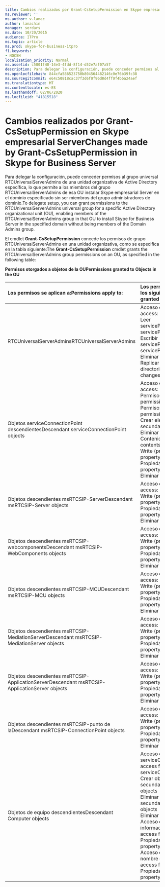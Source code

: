 ```yaml
---
title: Cambios realizados por Grant-CsSetupPermission en Skype empresarial Server
ms.reviewer: ''
ms.author: v-lanac
author: lanachin
manager: serdars
ms.date: 10/20/2015
audience: ITPro
ms.topic: article
ms.prod: skype-for-business-itpro
f1.keywords:
- NOCSH
localization_priority: Normal
ms.assetid: c5801f48-14e3-4fdd-8f14-d52e7af07a57
description: Para delegar la configuración, puede conceder permisos al grupo universal RTCUniversalServerAdmins de una unidad organizativa de Active Directory específica, lo que permite a los miembros del grupo RTCUniversalServerAdmins de esa OU instalar Skype empresarial Server en el dominio especificado sin ser miembros del grupo administradores de dominio.
ms.openlocfilehash: 844cfa586523750b804564482146c0e76b39fc38
ms.sourcegitcommit: e64c50818cac37f3d6f0f96d0d4ff0f4bba24aef
ms.translationtype: MT
ms.contentlocale: es-ES
ms.lasthandoff: 02/06/2020
ms.locfileid: "41815518"
---
```

# <a name="changes-made-by-grant-cssetuppermission-in-skype-for-business-server"></a><span data-ttu-id="9be63-103">Cambios realizados por Grant-CsSetupPermission en Skype empresarial Server</span><span class="sxs-lookup"><span data-stu-id="9be63-103">Changes made by Grant-CsSetupPermission in Skype for Business Server</span></span>
 
<span data-ttu-id="9be63-104">Para delegar la configuración, puede conceder permisos al grupo universal RTCUniversalServerAdmins de una unidad organizativa de Active Directory específica, lo que permite a los miembros del grupo RTCUniversalServerAdmins de esa OU instalar Skype empresarial Server en el dominio especificado sin ser miembros del grupo administradores de dominio.</span><span class="sxs-lookup"><span data-stu-id="9be63-104">To delegate setup, you can grant permissions to the RTCUniversalServerAdmins universal group for a specific Active Directory organizational unit (OU), enabling members of the RTCUniversalServerAdmins group in that OU to install Skype for Business Server in the specified domain without being members of the Domain Admins group.</span></span> 
  
<span data-ttu-id="9be63-105">El cmdlet **Grant-CsSetupPermission** concede los permisos de grupo RTCUniversalServerAdmins en una unidad organizativa, como se especifica en la tabla siguiente:</span><span class="sxs-lookup"><span data-stu-id="9be63-105">The **Grant-CsSetupPermission** cmdlet grants the RTCUniversalServerAdmins group permissions on an OU, as specified in the following table:</span></span>
  
<span data-ttu-id="9be63-106">**Permisos otorgados a objetos de la OU**</span><span class="sxs-lookup"><span data-stu-id="9be63-106">**Permissions granted to Objects in the OU**</span></span>

|<span data-ttu-id="9be63-107">**Los permisos se aplican a:**</span><span class="sxs-lookup"><span data-stu-id="9be63-107">**Permissions apply to:**</span></span>|<span data-ttu-id="9be63-108">**Los permisos concedidos son los siguientes:**</span><span class="sxs-lookup"><span data-stu-id="9be63-108">**Permissions granted are:**</span></span>|
|:-----|:-----|
|<span data-ttu-id="9be63-109">RTCUniversalServerAdmins</span><span class="sxs-lookup"><span data-stu-id="9be63-109">RTCUniversalServerAdmins</span></span>  <br/> | <span data-ttu-id="9be63-110">Acceso especial:</span><span class="sxs-lookup"><span data-stu-id="9be63-110">Special access:</span></span> <br/>  <span data-ttu-id="9be63-111">Leer servicePrincipalName</span><span class="sxs-lookup"><span data-stu-id="9be63-111">Read servicePrincipalName</span></span> <br/>  <span data-ttu-id="9be63-112">Escribir servicePrincipalName</span><span class="sxs-lookup"><span data-stu-id="9be63-112">Write servicePrincipalName</span></span> <br/>  <span data-ttu-id="9be63-113">Eliminar árbol</span><span class="sxs-lookup"><span data-stu-id="9be63-113">Delete tree</span></span> <br/>  <span data-ttu-id="9be63-114">Replicar cambios de directorio</span><span class="sxs-lookup"><span data-stu-id="9be63-114">Replicating directory changes</span></span> <br/> |
|<span data-ttu-id="9be63-115">Objetos serviceConnectionPoint descendientes</span><span class="sxs-lookup"><span data-stu-id="9be63-115">Descendant serviceConnectionPoint objects</span></span>  <br/> | <span data-ttu-id="9be63-116">Acceso especial:</span><span class="sxs-lookup"><span data-stu-id="9be63-116">Special access:</span></span> <br/>  <span data-ttu-id="9be63-117">Permisos de lectura</span><span class="sxs-lookup"><span data-stu-id="9be63-117">Read permissions</span></span> <br/>  <span data-ttu-id="9be63-118">Permisos de escritura</span><span class="sxs-lookup"><span data-stu-id="9be63-118">Write permissions</span></span> <br/>  <span data-ttu-id="9be63-119">Crear elemento secundario</span><span class="sxs-lookup"><span data-stu-id="9be63-119">Create child</span></span> <br/>  <span data-ttu-id="9be63-120">Eliminar hijo</span><span class="sxs-lookup"><span data-stu-id="9be63-120">Delete child</span></span> <br/>  <span data-ttu-id="9be63-121">Contenido de la lista</span><span class="sxs-lookup"><span data-stu-id="9be63-121">List contents</span></span> <br/>  <span data-ttu-id="9be63-122">Write (propiedad)</span><span class="sxs-lookup"><span data-stu-id="9be63-122">Write property</span></span> <br/>  <span data-ttu-id="9be63-123">Propiedad de lectura</span><span class="sxs-lookup"><span data-stu-id="9be63-123">Read property</span></span> <br/>  <span data-ttu-id="9be63-124">Eliminar árbol</span><span class="sxs-lookup"><span data-stu-id="9be63-124">Delete tree</span></span> <br/> |
|<span data-ttu-id="9be63-125">Objetos descendientes msRTCSIP-Server</span><span class="sxs-lookup"><span data-stu-id="9be63-125">Descendant msRTCSIP-Server objects</span></span>  <br/> | <span data-ttu-id="9be63-126">Acceso especial:</span><span class="sxs-lookup"><span data-stu-id="9be63-126">Special access:</span></span> <br/>  <span data-ttu-id="9be63-127">Write (propiedad)</span><span class="sxs-lookup"><span data-stu-id="9be63-127">Write property</span></span> <br/>  <span data-ttu-id="9be63-128">Propiedad de lectura</span><span class="sxs-lookup"><span data-stu-id="9be63-128">Read property</span></span> <br/>  <span data-ttu-id="9be63-129">Eliminar árbol</span><span class="sxs-lookup"><span data-stu-id="9be63-129">Delete tree</span></span> <br/> |
|<span data-ttu-id="9be63-130">Objetos descendientes msRTCSIP-webcomponents</span><span class="sxs-lookup"><span data-stu-id="9be63-130">Descendant msRTCSIP-WebComponents objects</span></span>  <br/> | <span data-ttu-id="9be63-131">Acceso especial:</span><span class="sxs-lookup"><span data-stu-id="9be63-131">Special access:</span></span> <br/>  <span data-ttu-id="9be63-132">Write (propiedad)</span><span class="sxs-lookup"><span data-stu-id="9be63-132">Write property</span></span> <br/>  <span data-ttu-id="9be63-133">Propiedad de lectura</span><span class="sxs-lookup"><span data-stu-id="9be63-133">Read property</span></span> <br/>  <span data-ttu-id="9be63-134">Eliminar árbol</span><span class="sxs-lookup"><span data-stu-id="9be63-134">Delete tree</span></span> <br/> |
|<span data-ttu-id="9be63-135">Objetos descendientes msRTCSIP-MCU</span><span class="sxs-lookup"><span data-stu-id="9be63-135">Descendant msRTCSIP-MCU objects</span></span>  <br/> | <span data-ttu-id="9be63-136">Acceso especial:</span><span class="sxs-lookup"><span data-stu-id="9be63-136">Special access:</span></span> <br/>  <span data-ttu-id="9be63-137">Write (propiedad)</span><span class="sxs-lookup"><span data-stu-id="9be63-137">Write property</span></span> <br/>  <span data-ttu-id="9be63-138">Propiedad de lectura</span><span class="sxs-lookup"><span data-stu-id="9be63-138">Read property</span></span> <br/>  <span data-ttu-id="9be63-139">Eliminar árbol</span><span class="sxs-lookup"><span data-stu-id="9be63-139">Delete tree</span></span> <br/> |
|<span data-ttu-id="9be63-140">Objetos descendientes msRTCSIP-MediationServer</span><span class="sxs-lookup"><span data-stu-id="9be63-140">Descendant msRTCSIP-MediationServer objects</span></span>  <br/> | <span data-ttu-id="9be63-141">Acceso especial:</span><span class="sxs-lookup"><span data-stu-id="9be63-141">Special access:</span></span> <br/>  <span data-ttu-id="9be63-142">Write (propiedad)</span><span class="sxs-lookup"><span data-stu-id="9be63-142">Write property</span></span> <br/>  <span data-ttu-id="9be63-143">Propiedad de lectura</span><span class="sxs-lookup"><span data-stu-id="9be63-143">Read property</span></span> <br/>  <span data-ttu-id="9be63-144">Eliminar árbol</span><span class="sxs-lookup"><span data-stu-id="9be63-144">Delete tree</span></span> <br/> |
|<span data-ttu-id="9be63-145">Objetos descendientes msRTCSIP-ApplicationServer</span><span class="sxs-lookup"><span data-stu-id="9be63-145">Descendant msRTCSIP-ApplicationServer objects</span></span>  <br/> | <span data-ttu-id="9be63-146">Acceso especial:</span><span class="sxs-lookup"><span data-stu-id="9be63-146">Special access:</span></span> <br/>  <span data-ttu-id="9be63-147">Write (propiedad)</span><span class="sxs-lookup"><span data-stu-id="9be63-147">Write property</span></span> <br/>  <span data-ttu-id="9be63-148">Propiedad de lectura</span><span class="sxs-lookup"><span data-stu-id="9be63-148">Read property</span></span> <br/>  <span data-ttu-id="9be63-149">Eliminar árbol</span><span class="sxs-lookup"><span data-stu-id="9be63-149">Delete tree</span></span> <br/> |
|<span data-ttu-id="9be63-150">Objetos descendientes msRTCSIP-punto de la</span><span class="sxs-lookup"><span data-stu-id="9be63-150">Descendant msRTCSIP-ConnectionPoint objects</span></span>  <br/> | <span data-ttu-id="9be63-151">Acceso especial:</span><span class="sxs-lookup"><span data-stu-id="9be63-151">Special access:</span></span> <br/>  <span data-ttu-id="9be63-152">Write (propiedad)</span><span class="sxs-lookup"><span data-stu-id="9be63-152">Write property</span></span> <br/>  <span data-ttu-id="9be63-153">Propiedad de lectura</span><span class="sxs-lookup"><span data-stu-id="9be63-153">Read property</span></span> <br/>  <span data-ttu-id="9be63-154">Eliminar árbol</span><span class="sxs-lookup"><span data-stu-id="9be63-154">Delete tree</span></span> <br/> |
|<span data-ttu-id="9be63-155">Objetos de equipo descendientes</span><span class="sxs-lookup"><span data-stu-id="9be63-155">Descendant Computer objects</span></span>  <br/> | <span data-ttu-id="9be63-156">Acceso especial para serviceConnectionPoint:</span><span class="sxs-lookup"><span data-stu-id="9be63-156">Special access for serviceConnectionPoint:</span></span> <br/>  <span data-ttu-id="9be63-157">Crear objetos secundarios</span><span class="sxs-lookup"><span data-stu-id="9be63-157">Create child objects</span></span> <br/>  <span data-ttu-id="9be63-158">Eliminar objetos secundarios</span><span class="sxs-lookup"><span data-stu-id="9be63-158">Delete child objects</span></span> <br/>  <span data-ttu-id="9be63-159">Eliminar árbol</span><span class="sxs-lookup"><span data-stu-id="9be63-159">Delete tree</span></span> <br/>  <span data-ttu-id="9be63-160">Acceso especial para información pública:</span><span class="sxs-lookup"><span data-stu-id="9be63-160">Special access for public information:</span></span> <br/>  <span data-ttu-id="9be63-161">Propiedad de lectura</span><span class="sxs-lookup"><span data-stu-id="9be63-161">Read property</span></span> <br/>  <span data-ttu-id="9be63-162">Acceso especial para el nombre de host DNS:</span><span class="sxs-lookup"><span data-stu-id="9be63-162">Special access for DNS host name:</span></span> <br/>  <span data-ttu-id="9be63-163">Propiedad de lectura</span><span class="sxs-lookup"><span data-stu-id="9be63-163">Read property</span></span> <br/> |
   

